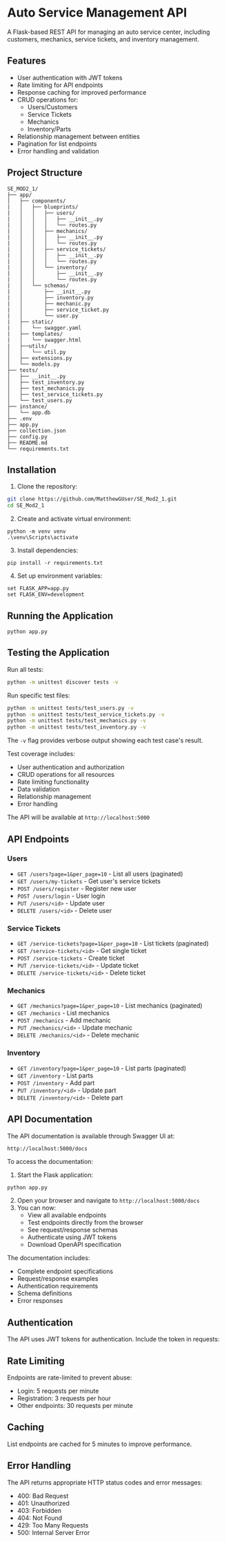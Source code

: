 # Auto Service Management API

A Flask-based REST API for managing an auto service center, including customers, mechanics, service tickets, and inventory management.

## Features

- User authentication with JWT tokens
- Rate limiting for API endpoints
- Response caching for improved performance
- CRUD operations for:
  - Users/Customers
  - Service Tickets
  - Mechanics
  - Inventory/Parts
- Relationship management between entities
- Pagination for list endpoints
- Error handling and validation

## Project Structure

```
SE_MOD2_1/
├── app/
│   ├── components/
|   │   ├── blueprints/
|   │   │   ├── users/
|   │   │   │   ├── __init__.py
|   │   │   │   └── routes.py
|   │   │   ├── mechanics/
|   │   │   │   ├── __init__.py
|   │   │   │   └── routes.py
|   │   │   ├── service_tickets/
|   │   │   │   ├── __init__.py
|   │   │   │   └── routes.py
|   │   │   └── inventory/
|   │   │       ├── __init__.py
|   │   │       └── routes.py
|   │   └── schemas/
|   │       ├── __init__.py
|   │       ├── inventory.py
|   │       ├── mechanic.py
|   │       ├── service_ticket.py
|   │       └── user.py
|   ├── static/
|   │   └── swagger.yaml
|   ├── templates/
|   │   └── swagger.html
|   ├──utils/
│   │   └── util.py
│   ├── extensions.py
│   └── models.py
├── tests/
│   ├── __init__.py
│   ├── test_inventory.py
│   ├── test_mechanics.py
│   ├── test_service_tickets.py
│   └── test_users.py
├── instance/
│   └── app.db
├── .env
├── app.py
├── collection.json
├── config.py
├── README.md
└── requirements.txt
```

## Installation

1. Clone the repository:

```bash
git clone https://github.com/MatthewGUser/SE_Mod2_1.git
cd SE_Mod2_1
```

2. Create and activate virtual environment:

```
python -m venv venv
.\venv\Scripts\activate
```

3. Install dependencies:

```
pip install -r requirements.txt
```

4. Set up environment variables:

```
set FLASK_APP=app.py
set FLASK_ENV=development
```

## Running the Application

```
python app.py
```

## Testing the Application

Run all tests:

```bash
python -m unittest discover tests -v
```

Run specific test files:

```bash
python -m unittest tests/test_users.py -v
python -m unittest tests/test_service_tickets.py -v
python -m unittest tests/test_mechanics.py -v
python -m unittest tests/test_inventory.py -v
```

The `-v` flag provides verbose output showing each test case's result.

Test coverage includes:

- User authentication and authorization
- CRUD operations for all resources
- Rate limiting functionality
- Data validation
- Relationship management
- Error handling

The API will be available at
`http://localhost:5000`

## API Endpoints

### Users

- `GET /users?page=1&per_page=10` - List all users (paginated)
- `GET /users/my-tickets` - Get user's service tickets
- `POST /users/register` - Register new user
- `POST /users/login` - User login
- `PUT /users/<id>` - Update user
- `DELETE /users/<id>` - Delete user

### Service Tickets

- `GET /service-tickets?page=1&per_page=10` - List tickets (paginated)
- `GET /service-tickets/<id>` - Get single ticket
- `POST /service-tickets` - Create ticket
- `PUT /service-tickets/<id>` - Update ticket
- `DELETE /service-tickets/<id>` - Delete ticket

### Mechanics

- `GET /mechanics?page=1&per_page=10` - List mechanics (paginated)
- `GET /mechanics` - List mechanics
- `POST /mechanics` - Add mechanic
- `PUT /mechanics/<id>` - Update mechanic
- `DELETE /mechanics/<id>` - Delete mechanic

### Inventory

- `GET /inventory?page=1&per_page=10` - List parts (paginated)
- `GET /inventory` - List parts
- `POST /inventory` - Add part
- `PUT /inventory/<id>` - Update part
- `DELETE /inventory/<id>` - Delete part

## API Documentation

The API documentation is available through Swagger UI at:

```
http://localhost:5000/docs
```

To access the documentation:

1. Start the Flask application:

```bash
python app.py
```

2. Open your browser and navigate to `http://localhost:5000/docs`
3. You can now:
   - View all available endpoints
   - Test endpoints directly from the browser
   - See request/response schemas
   - Authenticate using JWT tokens
   - Download OpenAPI specification

The documentation includes:

- Complete endpoint specifications
- Request/response examples
- Authentication requirements
- Schema definitions
- Error responses

## Authentication

The API uses JWT tokens for authentication. Include the token in requests:

## Rate Limiting

Endpoints are rate-limited to prevent abuse:

- Login: 5 requests per minute
- Registration: 3 requests per hour
- Other endpoints: 30 requests per minute

## Caching

List endpoints are cached for 5 minutes to improve performance.

## Error Handling

The API returns appropriate HTTP status codes and error messages:

- 400: Bad Request
- 401: Unauthorized
- 403: Forbidden
- 404: Not Found
- 429: Too Many Requests
- 500: Internal Server Error
